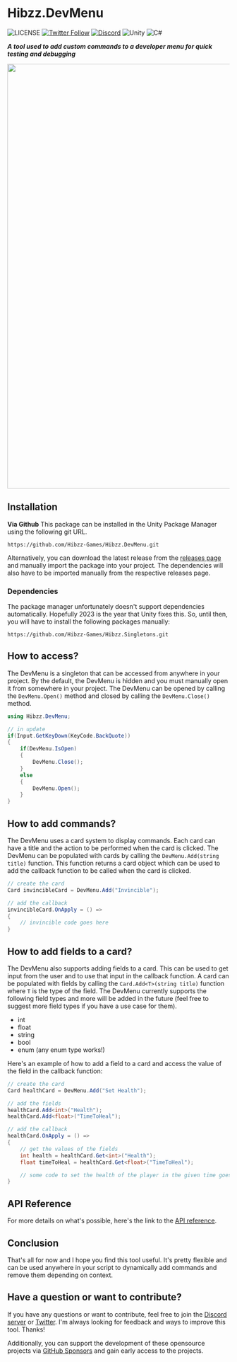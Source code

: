 # Hibzz.DevMenu
![LICENSE](https://img.shields.io/badge/LICENSE-CC--BY--4.0-ee5b32?style=for-the-badge) [![Twitter Follow](https://img.shields.io/badge/follow-%40hibzzgames-1DA1f2?logo=twitter&style=for-the-badge)](https://twitter.com/hibzzgames) [![Discord](https://img.shields.io/discord/695898694083412048?color=788bd9&label=DIscord&style=for-the-badge)](https://discord.gg/tZdZFK7) ![Unity](https://img.shields.io/badge/unity-%23000000.svg?style=for-the-badge&logo=unity&logoColor=white) ![C#](https://img.shields.io/badge/c%23-%23239120.svg?style=for-the-badge&logo=c-sharp&logoColor=white)

***A tool used to add custom commands to a developer menu for quick testing and debugging***

<img src="https://user-images.githubusercontent.com/37605842/207492699-a693aaed-2001-472b-ba25-3a73cd92b3af.png" width="960"></img>

## Installation
**Via Github**
This package can be installed in the Unity Package Manager using the following git URL.
```
https://github.com/Hibzz-Games/Hibzz.DevMenu.git
```

Alternatively, you can download the latest release from the [releases page](https://github.com/Hibzz-Games/Hibzz.DevMenu/releases) and manually import the package into your project. The dependencies will also have to be imported manually from the respective releases page.

### Dependencies
The package manager unfortunately doesn't support dependencies automatically. Hopefully 2023 is the year that Unity fixes this. So, until then, you will have to install the following packages manually:

```
https://github.com/Hibzz-Games/Hibzz.Singletons.git
```


## How to access?
The DevMenu is a singleton that can be accessed from anywhere in your project. By the default, the DevMenu is hidden and you must manually open it from somewhere in your project. The DevMenu can be opened by calling the `DevMenu.Open()` method and closed by calling the `DevMenu.Close()` method.

```csharp
using Hibzz.DevMenu;

// in update
if(Input.GetKeyDown(KeyCode.BackQuote))
{
    if(DevMenu.IsOpen) 
    { 
        DevMenu.Close(); 
    }
    else 
    { 
        DevMenu.Open();
    }
}
```

## How to add commands?
The DevMenu uses a card system to display commands. Each card can have a title and the action to be performed when the card is clicked. The DevMenu can be populated with cards by calling the `DevMenu.Add(string title)` function. This function returns a card object which can be used to add the callback function to be called when the card is clicked.

```csharp
// create the card
Card invincibleCard = DevMenu.Add("Invincible");

// add the callback
invincibleCard.OnApply = () =>
{
    // invincible code goes here
}
```

## How to add fields to a card?
The DevMenu also supports adding fields to a card. This can be used to get input from the user and to use that input in the callback function. A card can be populated with fields by calling the `Card.Add<T>(string title)` function where `T` is the type of the field. The DevMenu currently supports the following field types and more will be added in the future (feel free to suggest more field types if you have a use case for them).

- int
- float
- string
- bool
- enum (any enum type works!)

Here's an example of how to add a field to a card and access the value of the field in the callback function:
```csharp
// create the card
Card healthCard = DevMenu.Add("Set Health");

// add the fields
healthCard.Add<int>("Health");
healthCard.Add<float>("TimeToHeal");

// add the callback
healthCard.OnApply = () =>
{
    // get the values of the fields
    int health = healthCard.Get<int>("Health");
    float timeToHeal = healthCard.Get<float>("TimeToHeal");

    // some code to set the health of the player in the given time goes here
}
```

## API Reference
For more details on what's possible, here's the link to the [API reference](https://github.com/Hibzz-Games/Hibzz.DevMenu/wiki/API-Reference).

## Conclusion
That's all for now and I hope you find this tool useful. It's pretty flexible and can be used anywhere in your script to dynamically add commands and remove them depending on context.

## Have a question or want to contribute?
If you have any questions or want to contribute, feel free to join the [Discord server](https://discord.gg/tZdZFK7) or [Twitter](https://twitter.com/hibzzgames). I'm always looking for feedback and ways to improve this tool. Thanks!

Additionally, you can support the development of these opensource projects via [GitHub Sponsors](https://github.com/sponsors/sliptrixx) and gain early access to the projects.


